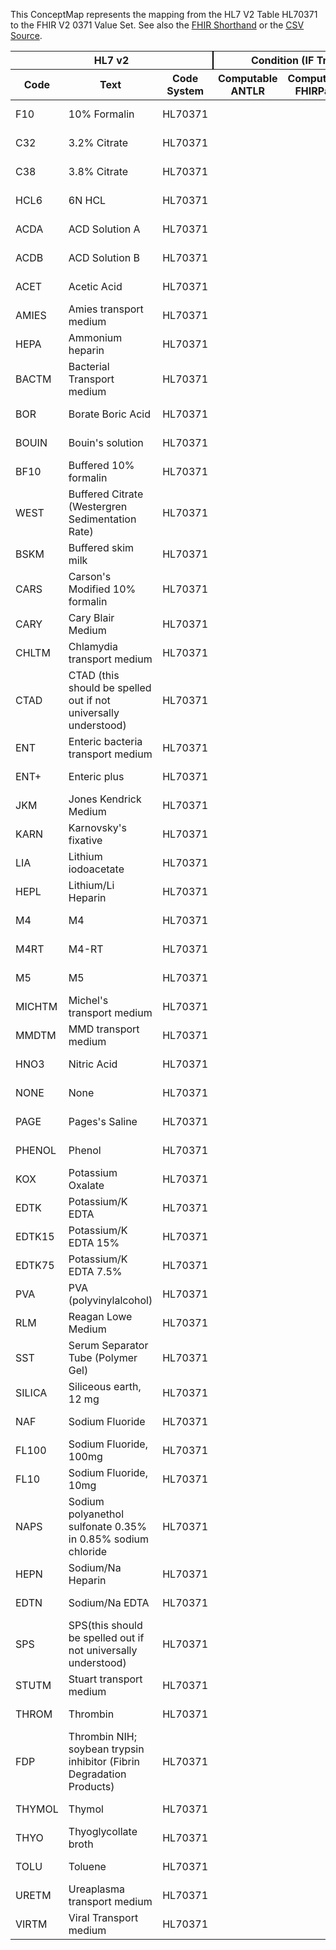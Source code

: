 
This ConceptMap represents the mapping from the HL7 V2 Table HL70371 to the FHIR V2 0371 Value Set. See also the <a href='https://github.com/HL7/v2-to-fhir/blob/master/tank/Table HL70371 to V2 0371.fsh'>FHIR Shorthand</a> or the <a href='https://github.com/HL7/v2-to-fhir/blob/master/mappings/codesystems/HL7 Concept Map_ AdditivePreservative - Sheet1.csv'>CSV Source</a>.
<table class='grid'><thead>
<tr><th colspan='3' style='border-right: 2px solid black;'>HL7 v2</th><th colspan='3' style='border-right: 2px solid black;'>Condition (IF True, args)</th><th colspan='4'>HL7 FHIR</th><th rowspan='2'>Comments</th></tr>
<tr><th>Code</th><th>Text</th><th>Code System</th><th>Computable ANTLR</th><th>Computable FHIRPath</th><th>Narrative</th><th>Code</th><th>Proposed Extension</th><th>Display</th><th>Code System</th></tr></thead>
<tbody>
<tr><td>F10</td><td>10% Formalin</td><td style='border-right: 2px'>HL70371</td><td></td><td></td><td style='border-right: 2px'></td><td>F10</td><td></td><td>10% Formalin</td><td><a href='https://hl7.org/fhir/R4/v2/0371/index.html'>http://terminology.hl7.org/CodeSystem/v2-0371</a></td><td></td></tr>
<tr><td>C32</td><td>3.2% Citrate</td><td style='border-right: 2px'>HL70371</td><td></td><td></td><td style='border-right: 2px'></td><td>C32</td><td></td><td>3.2% Citrate</td><td><a href='https://hl7.org/fhir/R4/v2/0371/index.html'>http://terminology.hl7.org/CodeSystem/v2-0371</a></td><td></td></tr>
<tr><td>C38</td><td>3.8% Citrate</td><td style='border-right: 2px'>HL70371</td><td></td><td></td><td style='border-right: 2px'></td><td>C38</td><td></td><td>3.8% Citrate</td><td><a href='https://hl7.org/fhir/R4/v2/0371/index.html'>http://terminology.hl7.org/CodeSystem/v2-0371</a></td><td></td></tr>
<tr><td>HCL6</td><td>6N HCL</td><td style='border-right: 2px'>HL70371</td><td></td><td></td><td style='border-right: 2px'></td><td>HCL6</td><td></td><td>6N HCL</td><td><a href='https://hl7.org/fhir/R4/v2/0371/index.html'>http://terminology.hl7.org/CodeSystem/v2-0371</a></td><td></td></tr>
<tr><td>ACDA</td><td>ACD Solution A</td><td style='border-right: 2px'>HL70371</td><td></td><td></td><td style='border-right: 2px'></td><td>ACDA</td><td></td><td>ACD Solution A</td><td><a href='https://hl7.org/fhir/R4/v2/0371/index.html'>http://terminology.hl7.org/CodeSystem/v2-0371</a></td><td></td></tr>
<tr><td>ACDB</td><td>ACD Solution B</td><td style='border-right: 2px'>HL70371</td><td></td><td></td><td style='border-right: 2px'></td><td>ACDB</td><td></td><td>ACD Solution B</td><td><a href='https://hl7.org/fhir/R4/v2/0371/index.html'>http://terminology.hl7.org/CodeSystem/v2-0371</a></td><td></td></tr>
<tr><td>ACET</td><td>Acetic Acid</td><td style='border-right: 2px'>HL70371</td><td></td><td></td><td style='border-right: 2px'></td><td>ACET</td><td></td><td>Acetic Acid</td><td><a href='https://hl7.org/fhir/R4/v2/0371/index.html'>http://terminology.hl7.org/CodeSystem/v2-0371</a></td><td></td></tr>
<tr><td>AMIES</td><td>Amies transport medium</td><td style='border-right: 2px'>HL70371</td><td></td><td></td><td style='border-right: 2px'></td><td>AMIES</td><td></td><td>Amies transport medium</td><td><a href='https://hl7.org/fhir/R4/v2/0371/index.html'>http://terminology.hl7.org/CodeSystem/v2-0371</a></td><td></td></tr>
<tr><td>HEPA</td><td>Ammonium heparin</td><td style='border-right: 2px'>HL70371</td><td></td><td></td><td style='border-right: 2px'></td><td>HEPA</td><td></td><td>Ammonium heparin</td><td><a href='https://hl7.org/fhir/R4/v2/0371/index.html'>http://terminology.hl7.org/CodeSystem/v2-0371</a></td><td></td></tr>
<tr><td>BACTM</td><td>Bacterial Transport medium</td><td style='border-right: 2px'>HL70371</td><td></td><td></td><td style='border-right: 2px'></td><td>BACTM</td><td></td><td>Bacterial Transport medium</td><td><a href='https://hl7.org/fhir/R4/v2/0371/index.html'>http://terminology.hl7.org/CodeSystem/v2-0371</a></td><td></td></tr>
<tr><td>BOR</td><td>Borate Boric Acid</td><td style='border-right: 2px'>HL70371</td><td></td><td></td><td style='border-right: 2px'></td><td>BOR</td><td></td><td>Borate Boric Acid</td><td><a href='https://hl7.org/fhir/R4/v2/0371/index.html'>http://terminology.hl7.org/CodeSystem/v2-0371</a></td><td></td></tr>
<tr><td>BOUIN</td><td>Bouin's solution</td><td style='border-right: 2px'>HL70371</td><td></td><td></td><td style='border-right: 2px'></td><td>BOUIN</td><td></td><td>Bouin's solution</td><td><a href='https://hl7.org/fhir/R4/v2/0371/index.html'>http://terminology.hl7.org/CodeSystem/v2-0371</a></td><td></td></tr>
<tr><td>BF10</td><td>Buffered 10% formalin</td><td style='border-right: 2px'>HL70371</td><td></td><td></td><td style='border-right: 2px'></td><td>BF10</td><td></td><td>Buffered 10% formalin</td><td><a href='https://hl7.org/fhir/R4/v2/0371/index.html'>http://terminology.hl7.org/CodeSystem/v2-0371</a></td><td></td></tr>
<tr><td>WEST</td><td>Buffered Citrate (Westergren Sedimentation Rate)</td><td style='border-right: 2px'>HL70371</td><td></td><td></td><td style='border-right: 2px'></td><td>WEST</td><td></td><td>Buffered Citrate (Westergren Sedimentation Rate)</td><td><a href='https://hl7.org/fhir/R4/v2/0371/index.html'>http://terminology.hl7.org/CodeSystem/v2-0371</a></td><td></td></tr>
<tr><td>BSKM</td><td>Buffered skim milk</td><td style='border-right: 2px'>HL70371</td><td></td><td></td><td style='border-right: 2px'></td><td>BSKM</td><td></td><td>Buffered skim milk</td><td><a href='https://hl7.org/fhir/R4/v2/0371/index.html'>http://terminology.hl7.org/CodeSystem/v2-0371</a></td><td></td></tr>
<tr><td>CARS</td><td>Carson's Modified 10% formalin</td><td style='border-right: 2px'>HL70371</td><td></td><td></td><td style='border-right: 2px'></td><td>CARS</td><td></td><td>Carson's Modified 10% formalin</td><td><a href='https://hl7.org/fhir/R4/v2/0371/index.html'>http://terminology.hl7.org/CodeSystem/v2-0371</a></td><td></td></tr>
<tr><td>CARY</td><td>Cary Blair Medium</td><td style='border-right: 2px'>HL70371</td><td></td><td></td><td style='border-right: 2px'></td><td>CARY</td><td></td><td>Cary Blair Medium</td><td><a href='https://hl7.org/fhir/R4/v2/0371/index.html'>http://terminology.hl7.org/CodeSystem/v2-0371</a></td><td></td></tr>
<tr><td>CHLTM</td><td>Chlamydia transport medium</td><td style='border-right: 2px'>HL70371</td><td></td><td></td><td style='border-right: 2px'></td><td>CHLTM</td><td></td><td>Chlamydia transport medium</td><td><a href='https://hl7.org/fhir/R4/v2/0371/index.html'>http://terminology.hl7.org/CodeSystem/v2-0371</a></td><td></td></tr>
<tr><td>CTAD</td><td>CTAD (this should be spelled out if not universally understood)</td><td style='border-right: 2px'>HL70371</td><td></td><td></td><td style='border-right: 2px'></td><td>CTAD</td><td></td><td>CTAD (this should be spelled out if not universally understood)</td><td><a href='https://hl7.org/fhir/R4/v2/0371/index.html'>http://terminology.hl7.org/CodeSystem/v2-0371</a></td><td></td></tr>
<tr><td>ENT</td><td>Enteric bacteria transport medium</td><td style='border-right: 2px'>HL70371</td><td></td><td></td><td style='border-right: 2px'></td><td>ENT</td><td></td><td>Enteric bacteria transport medium</td><td><a href='https://hl7.org/fhir/R4/v2/0371/index.html'>http://terminology.hl7.org/CodeSystem/v2-0371</a></td><td></td></tr>
<tr><td>ENT+</td><td>Enteric plus</td><td style='border-right: 2px'>HL70371</td><td></td><td></td><td style='border-right: 2px'></td><td>ENT+</td><td></td><td>Enteric plus</td><td><a href='https://hl7.org/fhir/R4/v2/0371/index.html'>http://terminology.hl7.org/CodeSystem/v2-0371</a></td><td></td></tr>
<tr><td>JKM</td><td>Jones Kendrick Medium</td><td style='border-right: 2px'>HL70371</td><td></td><td></td><td style='border-right: 2px'></td><td>JKM</td><td></td><td>Jones Kendrick Medium</td><td><a href='https://hl7.org/fhir/R4/v2/0371/index.html'>http://terminology.hl7.org/CodeSystem/v2-0371</a></td><td></td></tr>
<tr><td>KARN</td><td>Karnovsky's fixative</td><td style='border-right: 2px'>HL70371</td><td></td><td></td><td style='border-right: 2px'></td><td>KARN</td><td></td><td>Karnovsky's fixative</td><td><a href='https://hl7.org/fhir/R4/v2/0371/index.html'>http://terminology.hl7.org/CodeSystem/v2-0371</a></td><td></td></tr>
<tr><td>LIA</td><td>Lithium iodoacetate</td><td style='border-right: 2px'>HL70371</td><td></td><td></td><td style='border-right: 2px'></td><td>LIA</td><td></td><td>Lithium iodoacetate</td><td><a href='https://hl7.org/fhir/R4/v2/0371/index.html'>http://terminology.hl7.org/CodeSystem/v2-0371</a></td><td></td></tr>
<tr><td>HEPL</td><td>Lithium/Li Heparin</td><td style='border-right: 2px'>HL70371</td><td></td><td></td><td style='border-right: 2px'></td><td>HEPL</td><td></td><td>Lithium/Li Heparin</td><td><a href='https://hl7.org/fhir/R4/v2/0371/index.html'>http://terminology.hl7.org/CodeSystem/v2-0371</a></td><td></td></tr>
<tr><td>M4</td><td>M4</td><td style='border-right: 2px'>HL70371</td><td></td><td></td><td style='border-right: 2px'></td><td>M4</td><td></td><td>M4</td><td><a href='https://hl7.org/fhir/R4/v2/0371/index.html'>http://terminology.hl7.org/CodeSystem/v2-0371</a></td><td></td></tr>
<tr><td>M4RT</td><td>M4-RT</td><td style='border-right: 2px'>HL70371</td><td></td><td></td><td style='border-right: 2px'></td><td>M4RT</td><td></td><td>M4-RT</td><td><a href='https://hl7.org/fhir/R4/v2/0371/index.html'>http://terminology.hl7.org/CodeSystem/v2-0371</a></td><td></td></tr>
<tr><td>M5</td><td>M5</td><td style='border-right: 2px'>HL70371</td><td></td><td></td><td style='border-right: 2px'></td><td>M5</td><td></td><td>M5</td><td><a href='https://hl7.org/fhir/R4/v2/0371/index.html'>http://terminology.hl7.org/CodeSystem/v2-0371</a></td><td></td></tr>
<tr><td>MICHTM</td><td>Michel's transport medium</td><td style='border-right: 2px'>HL70371</td><td></td><td></td><td style='border-right: 2px'></td><td>MICHTM</td><td></td><td>Michel's transport medium</td><td><a href='https://hl7.org/fhir/R4/v2/0371/index.html'>http://terminology.hl7.org/CodeSystem/v2-0371</a></td><td></td></tr>
<tr><td>MMDTM</td><td>MMD transport medium</td><td style='border-right: 2px'>HL70371</td><td></td><td></td><td style='border-right: 2px'></td><td>MMDTM</td><td></td><td>MMD transport medium</td><td><a href='https://hl7.org/fhir/R4/v2/0371/index.html'>http://terminology.hl7.org/CodeSystem/v2-0371</a></td><td></td></tr>
<tr><td>HNO3</td><td>Nitric Acid</td><td style='border-right: 2px'>HL70371</td><td></td><td></td><td style='border-right: 2px'></td><td>HNO3</td><td></td><td>Nitric Acid</td><td><a href='https://hl7.org/fhir/R4/v2/0371/index.html'>http://terminology.hl7.org/CodeSystem/v2-0371</a></td><td></td></tr>
<tr><td>NONE</td><td>None</td><td style='border-right: 2px'>HL70371</td><td></td><td></td><td style='border-right: 2px'></td><td>NONE</td><td></td><td>None</td><td><a href='https://hl7.org/fhir/R4/v2/0371/index.html'>http://terminology.hl7.org/CodeSystem/v2-0371</a></td><td></td></tr>
<tr><td>PAGE</td><td>Pages's Saline</td><td style='border-right: 2px'>HL70371</td><td></td><td></td><td style='border-right: 2px'></td><td>PAGE</td><td></td><td>Pages's Saline</td><td><a href='https://hl7.org/fhir/R4/v2/0371/index.html'>http://terminology.hl7.org/CodeSystem/v2-0371</a></td><td></td></tr>
<tr><td>PHENOL</td><td>Phenol</td><td style='border-right: 2px'>HL70371</td><td></td><td></td><td style='border-right: 2px'></td><td>PHENOL</td><td></td><td>Phenol</td><td><a href='https://hl7.org/fhir/R4/v2/0371/index.html'>http://terminology.hl7.org/CodeSystem/v2-0371</a></td><td></td></tr>
<tr><td>KOX</td><td>Potassium Oxalate</td><td style='border-right: 2px'>HL70371</td><td></td><td></td><td style='border-right: 2px'></td><td>KOX</td><td></td><td>Potassium Oxalate</td><td><a href='https://hl7.org/fhir/R4/v2/0371/index.html'>http://terminology.hl7.org/CodeSystem/v2-0371</a></td><td></td></tr>
<tr><td>EDTK</td><td>Potassium/K EDTA</td><td style='border-right: 2px'>HL70371</td><td></td><td></td><td style='border-right: 2px'></td><td>EDTK</td><td></td><td>Potassium/K EDTA</td><td><a href='https://hl7.org/fhir/R4/v2/0371/index.html'>http://terminology.hl7.org/CodeSystem/v2-0371</a></td><td></td></tr>
<tr><td>EDTK15</td><td>Potassium/K EDTA 15%</td><td style='border-right: 2px'>HL70371</td><td></td><td></td><td style='border-right: 2px'></td><td>EDTK15</td><td></td><td>Potassium/K EDTA 15%</td><td><a href='https://hl7.org/fhir/R4/v2/0371/index.html'>http://terminology.hl7.org/CodeSystem/v2-0371</a></td><td></td></tr>
<tr><td>EDTK75</td><td>Potassium/K EDTA 7.5%</td><td style='border-right: 2px'>HL70371</td><td></td><td></td><td style='border-right: 2px'></td><td>EDTK75</td><td></td><td>Potassium/K EDTA 7.5%</td><td><a href='https://hl7.org/fhir/R4/v2/0371/index.html'>http://terminology.hl7.org/CodeSystem/v2-0371</a></td><td></td></tr>
<tr><td>PVA</td><td>PVA (polyvinylalcohol)</td><td style='border-right: 2px'>HL70371</td><td></td><td></td><td style='border-right: 2px'></td><td>PVA</td><td></td><td>PVA (polyvinylalcohol)</td><td><a href='https://hl7.org/fhir/R4/v2/0371/index.html'>http://terminology.hl7.org/CodeSystem/v2-0371</a></td><td></td></tr>
<tr><td>RLM</td><td>Reagan Lowe Medium</td><td style='border-right: 2px'>HL70371</td><td></td><td></td><td style='border-right: 2px'></td><td>RLM</td><td></td><td>Reagan Lowe Medium</td><td><a href='https://hl7.org/fhir/R4/v2/0371/index.html'>http://terminology.hl7.org/CodeSystem/v2-0371</a></td><td></td></tr>
<tr><td>SST</td><td>Serum Separator Tube (Polymer Gel)</td><td style='border-right: 2px'>HL70371</td><td></td><td></td><td style='border-right: 2px'></td><td>SST</td><td></td><td>Serum Separator Tube (Polymer Gel)</td><td><a href='https://hl7.org/fhir/R4/v2/0371/index.html'>http://terminology.hl7.org/CodeSystem/v2-0371</a></td><td></td></tr>
<tr><td>SILICA</td><td>Siliceous earth, 12 mg</td><td style='border-right: 2px'>HL70371</td><td></td><td></td><td style='border-right: 2px'></td><td>SILICA</td><td></td><td>Siliceous earth, 12 mg</td><td><a href='https://hl7.org/fhir/R4/v2/0371/index.html'>http://terminology.hl7.org/CodeSystem/v2-0371</a></td><td></td></tr>
<tr><td>NAF</td><td>Sodium Fluoride</td><td style='border-right: 2px'>HL70371</td><td></td><td></td><td style='border-right: 2px'></td><td>NAF</td><td></td><td>Sodium Fluoride</td><td><a href='https://hl7.org/fhir/R4/v2/0371/index.html'>http://terminology.hl7.org/CodeSystem/v2-0371</a></td><td></td></tr>
<tr><td>FL100</td><td>Sodium Fluoride, 100mg</td><td style='border-right: 2px'>HL70371</td><td></td><td></td><td style='border-right: 2px'></td><td>FL100</td><td></td><td>Sodium Fluoride, 100mg</td><td><a href='https://hl7.org/fhir/R4/v2/0371/index.html'>http://terminology.hl7.org/CodeSystem/v2-0371</a></td><td></td></tr>
<tr><td>FL10</td><td>Sodium Fluoride, 10mg</td><td style='border-right: 2px'>HL70371</td><td></td><td></td><td style='border-right: 2px'></td><td>FL10</td><td></td><td>Sodium Fluoride, 10mg</td><td><a href='https://hl7.org/fhir/R4/v2/0371/index.html'>http://terminology.hl7.org/CodeSystem/v2-0371</a></td><td></td></tr>
<tr><td>NAPS</td><td>Sodium polyanethol sulfonate 0.35% in 0.85% sodium chloride</td><td style='border-right: 2px'>HL70371</td><td></td><td></td><td style='border-right: 2px'></td><td>NAPS</td><td></td><td>Sodium polyanethol sulfonate 0.35% in 0.85% sodium chloride</td><td><a href='https://hl7.org/fhir/R4/v2/0371/index.html'>http://terminology.hl7.org/CodeSystem/v2-0371</a></td><td></td></tr>
<tr><td>HEPN</td><td>Sodium/Na Heparin</td><td style='border-right: 2px'>HL70371</td><td></td><td></td><td style='border-right: 2px'></td><td>HEPN</td><td></td><td>Sodium/Na Heparin</td><td><a href='https://hl7.org/fhir/R4/v2/0371/index.html'>http://terminology.hl7.org/CodeSystem/v2-0371</a></td><td></td></tr>
<tr><td>EDTN</td><td>Sodium/Na EDTA</td><td style='border-right: 2px'>HL70371</td><td></td><td></td><td style='border-right: 2px'></td><td>EDTN</td><td></td><td>Sodium/Na EDTA</td><td><a href='https://hl7.org/fhir/R4/v2/0371/index.html'>http://terminology.hl7.org/CodeSystem/v2-0371</a></td><td></td></tr>
<tr><td>SPS</td><td>SPS(this should be spelled out if not universally understood)</td><td style='border-right: 2px'>HL70371</td><td></td><td></td><td style='border-right: 2px'></td><td>SPS</td><td></td><td>SPS(this should be spelled out if not universally understood)</td><td><a href='https://hl7.org/fhir/R4/v2/0371/index.html'>http://terminology.hl7.org/CodeSystem/v2-0371</a></td><td></td></tr>
<tr><td>STUTM</td><td>Stuart transport medium</td><td style='border-right: 2px'>HL70371</td><td></td><td></td><td style='border-right: 2px'></td><td>STUTM</td><td></td><td>Stuart transport medium</td><td><a href='https://hl7.org/fhir/R4/v2/0371/index.html'>http://terminology.hl7.org/CodeSystem/v2-0371</a></td><td></td></tr>
<tr><td>THROM</td><td>Thrombin</td><td style='border-right: 2px'>HL70371</td><td></td><td></td><td style='border-right: 2px'></td><td>THROM</td><td></td><td>Thrombin</td><td><a href='https://hl7.org/fhir/R4/v2/0371/index.html'>http://terminology.hl7.org/CodeSystem/v2-0371</a></td><td></td></tr>
<tr><td>FDP</td><td>Thrombin NIH; soybean trypsin inhibitor (Fibrin Degradation Products)</td><td style='border-right: 2px'>HL70371</td><td></td><td></td><td style='border-right: 2px'></td><td>FDP</td><td></td><td>Thrombin NIH; soybean trypsin inhibitor (Fibrin Degradation Products)</td><td><a href='https://hl7.org/fhir/R4/v2/0371/index.html'>http://terminology.hl7.org/CodeSystem/v2-0371</a></td><td></td></tr>
<tr><td>THYMOL</td><td>Thymol</td><td style='border-right: 2px'>HL70371</td><td></td><td></td><td style='border-right: 2px'></td><td>THYMOL</td><td></td><td>Thymol</td><td><a href='https://hl7.org/fhir/R4/v2/0371/index.html'>http://terminology.hl7.org/CodeSystem/v2-0371</a></td><td></td></tr>
<tr><td>THYO</td><td>Thyoglycollate broth</td><td style='border-right: 2px'>HL70371</td><td></td><td></td><td style='border-right: 2px'></td><td>THYO</td><td></td><td>Thyoglycollate broth</td><td><a href='https://hl7.org/fhir/R4/v2/0371/index.html'>http://terminology.hl7.org/CodeSystem/v2-0371</a></td><td></td></tr>
<tr><td>TOLU</td><td>Toluene</td><td style='border-right: 2px'>HL70371</td><td></td><td></td><td style='border-right: 2px'></td><td>TOLU</td><td></td><td>Toluene</td><td><a href='https://hl7.org/fhir/R4/v2/0371/index.html'>http://terminology.hl7.org/CodeSystem/v2-0371</a></td><td></td></tr>
<tr><td>URETM</td><td>Ureaplasma transport medium</td><td style='border-right: 2px'>HL70371</td><td></td><td></td><td style='border-right: 2px'></td><td>URETM</td><td></td><td>Ureaplasma transport medium</td><td><a href='https://hl7.org/fhir/R4/v2/0371/index.html'>http://terminology.hl7.org/CodeSystem/v2-0371</a></td><td></td></tr>
<tr><td>VIRTM</td><td>Viral Transport medium</td><td style='border-right: 2px'>HL70371</td><td></td><td></td><td style='border-right: 2px'></td><td>VIRTM</td><td></td><td>Viral Transport medium</td><td><a href='https://hl7.org/fhir/R4/v2/0371/index.html'>http://terminology.hl7.org/CodeSystem/v2-0371</a></td><td></td></tr>
</tbody></table>
